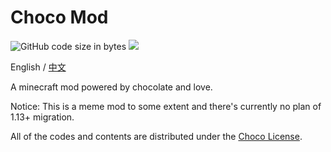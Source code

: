 # Choco Mod

![GitHub code size in bytes](https://img.shields.io/github/languages/code-size/KelsAstell/ChocolateMaker2-1.12.2?style=flat-square)
<a aria-label="GitHub commit activity" href="https://github.com/KelsAstell/Next/commits/main" title="GitHub commit activity">
    <img src="https://img.shields.io/github/commit-activity/m/KelsAstell/Next?style=for-the-badge"/>
  </a>

English / [中文](https://github.com/KelsAstell/ChocolateMaker2-1.12.2/blob/master/README_ZH.md)

A minecraft mod powered by chocolate and love.

Notice: This is a meme mod to some extent and there's currently no plan of 1.13+ migration.

All of the codes and contents are distributed under the [Choco License](https://emowolf.fun/choco).
